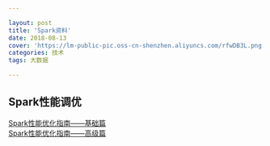 ```yaml
---

layout: post 
title: 'Spark资料'
date: 2018-08-13 
cover: 'https://lm-public-pic.oss-cn-shenzhen.aliyuncs.com/rfwDB3L.png'
categories: 技术 
tags: 大数据 

---
```

## Spark性能调优

[Spark性能优化指南——基础篇](https://tech.meituan.com/spark_tuning_basic.html)  
[Spark性能优化指南——高级篇](https://tech.meituan.com/spark_tuning_pro.html)